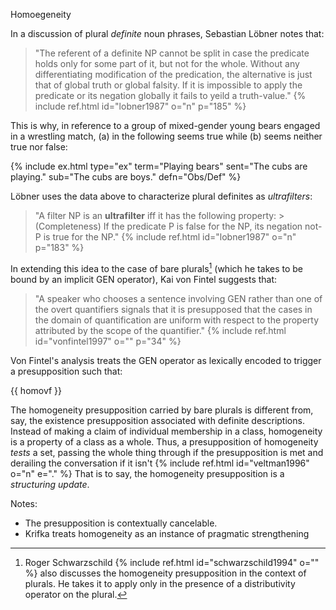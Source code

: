 Homoegeneity

In a discussion of plural *definite* noun phrases, Sebastian Lo&#x0308;bner notes that:

> "The referent of a definite NP cannot be split in case the predicate holds only for some part of it, but not for the whole. Without any differentiating modification of the predication, the alternative is just that of global truth or global falsity. If it is impossible to apply the predicate or its negation globally it fails to yeild a truth-value." {% include ref.html id="lobner1987" o="n" p="185" %}

This is why, in reference to a group of mixed-gender young bears engaged in a wrestling match, (a) in the following seems true while (b) seems neither true nor false:
  
<!-- Playing bears -->
{% include ex.html type="ex" term="Playing bears" sent="The cubs are playing." sub="The cubs are boys." defn="Obs/Def" %}

Lo&#x0308;bner uses the data above to characterize plural definites as *ultrafilters*:
  
> "A filter NP is an **ultrafilter** iff it has the following property:
    > (Completeness) If the predicate P is false for the NP, its negation not-P is true for the NP." {% include ref.html id="lobner1987" o="n" p="183" %}

In extending this idea to the case of bare plurals[^schwarzs] (which he takes to be bound by an implicit GEN operator), Kai von Fintel suggests that:
  
> "A speaker who chooses a sentence involving GEN rather than one of the overt quantifiers signals that it is presupposed that the cases in the domain of quantification are uniform with respect to the property attributed by the scope of the quantifier." {% include ref.html id="vonfintel1997" o="" p="34" %}

Von Fintel's analysis treats the GEN operator as lexically encoded to trigger a presupposition such that:
  
<!-- von Fintel Homogeneity -->
{{ homovf }}

The homogeneity presupposition carried by bare plurals is different from, say, the existence presupposition associated with definite descriptions. Instead of making a claim of individual membership in a class, homogeneity is a property of a class as a whole. Thus, a presupposition of homogeneity *tests* a set, passing the whole thing through if the presupposition is met and derailing the conversation if it isn't {% include ref.html id="veltman1996" o="n" e="." %} That is to say, the homogeneity presupposition is a *structuring update*.



Notes:
  
+ The presupposition is contextually cancelable.
+ Krifka treats homogeneity as an instance of pragmatic strengthening

[^schwarzs]: Roger Schwarzschild {% include ref.html id="schwarzschild1994" o="" %} also discusses the homogeneity presupposition in the context of plurals. He takes it to apply only in the presence of a distributivity operator on the plural.
